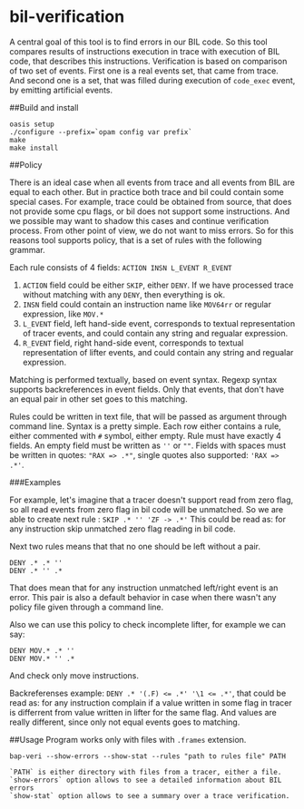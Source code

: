 

# bil-verification

A central goal of this tool is to find errors in our BIL code. So this tool 
compares results of instructions execution in trace with execution of BIL code,
that describes this instructions. Verification is based on comparison of two 
set of events. First one is a real events set, that came from trace. And second 
one is a set, that was filled during execution of `code_exec` event, by 
emitting artificial events.

##Build and install
```
oasis setup
./configure --prefix=`opam config var prefix`
make
make install
```
##Policy

There is an ideal case when all events from trace and all events from
BIL are equal to each other. But in practice both trace and bil could
contain some special cases. For example, trace could be obtained from
source, that does not provide some cpu flags, or bil does not support
some instructions.  And we possible may want to shadow this cases and
continue verification process. From other point of view, we do not want 
to miss errors. So for this reasons tool supports policy, that is a set
of rules with the following grammar.

Each rule consists of 4 fields: `ACTION INSN L_EVENT R_EVENT`

1. `ACTION`  field could be either `SKIP`, either `DENY`. If we have processed 
   trace without matching with any `DENY`, then everything is ok.
2. `INSN`    field could contain an instruction name like `MOV64rr` or regular 
   expression, like `MOV.*`
3. `L_EVENT` field, left hand-side event, corresponds to textual representation 
   of tracer events, and could contain any string and regualar expression. 
4. `R_EVENT` field, right hand-side event, corresponds to textual representation
   of lifter events, and could contain any string and regualar expression. 

Matching is performed textually, based on event syntax. Regexp syntax supports
backreferences in event fields. Only that events, that don't have an equal
pair in other set goes to this matching. 

Rules could be written in text file, that will be passed as argument through
command line. Syntax is a pretty simple. Each row either contains a rule,
either commented with `#` symbol, either empty. Rule must have exactly 
4 fields. An empty field must be written as `''` or `""`. Fields with spaces 
must be written in quotes: `"RAX => .*"`, single quotes also supported:
`'RAX => .*'`.

###Examples

For example, let's imagine that a tracer doesn't support read from zero 
flag, so all read events from zero flag in bil code will be unmatched. 
So we are able to create next rule :
`SKIP .* '' 'ZF -> .*'`
This could be read as: for any instruction skip unmatched zero flag 
reading in bil code.

Next two rules means that that no one should be left without a pair.
```
DENY .* .* ''
DENY .* '' .*
```
That does mean that for any instruction unmatched left/right event is an error. 
This pair is also a default behavior in case when there wasn't any policy file 
given through a command line.

Also we can use this policy to check incomplete lifter, for example we can say:
```
DENY MOV.* .* ''
DENY MOV.* '' .*
```
And check only move instructions.

Backreferenses example: `DENY .* '(.F) <= .*' '\1 <= .*'`, that could be read 
as: for any instruction complain if a value written in some flag in tracer is 
differrent from value written in lifter for the same flag. And values are 
really different, since only not equal events goes to matching.

##Usage
Program works only with files with `.frames` extension.
```
bap-veri --show-errors --show-stat --rules "path to rules file" PATH

`PATH` is either directory with files from a tracer, either a file.
`show-errors` option allows to see a detailed information about BIL errors
`show-stat` option allows to see a summary over a trace verification.

```
